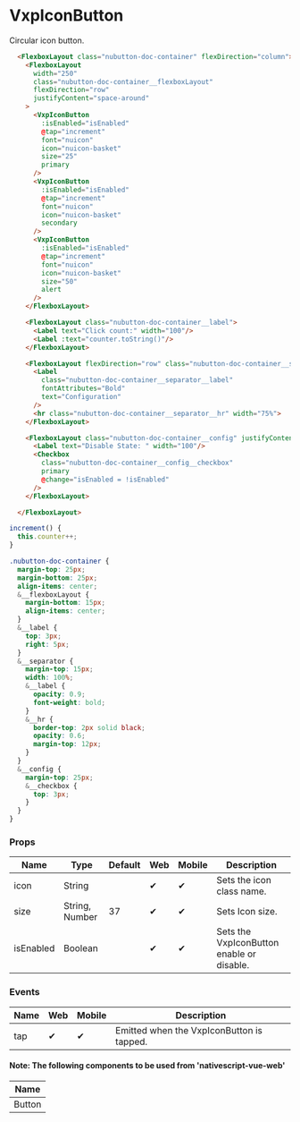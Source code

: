 # VxpIconButton

Circular icon button.

<DocExampleBox :liveDemoMode="true">

```html
  <FlexboxLayout class="nubutton-doc-container" flexDirection="column">
    <FlexboxLayout
      width="250"
      class="nubutton-doc-container__flexboxLayout"
      flexDirection="row"
      justifyContent="space-around"
    >
      <VxpIconButton
        :isEnabled="isEnabled"
        @tap="increment"
        font="nuicon"
        icon="nuicon-basket"
        size="25"
        primary
      />
      <VxpIconButton
        :isEnabled="isEnabled"
        @tap="increment"
        font="nuicon"
        icon="nuicon-basket"
        secondary
      />
      <VxpIconButton
        :isEnabled="isEnabled"
        @tap="increment"
        font="nuicon"
        icon="nuicon-basket"
        size="50"
        alert
      />
    </FlexboxLayout>

    <FlexboxLayout class="nubutton-doc-container__label">
      <Label text="Click count:" width="100"/>
      <Label :text="counter.toString()"/>
    </FlexboxLayout>

    <FlexboxLayout flexDirection="row" class="nubutton-doc-container__separator">
      <Label
        class="nubutton-doc-container__separator__label"
        fontAttributes="Bold"
        text="Configuration"
      />
      <hr class="nubutton-doc-container__separator__hr" width="75%">
    </FlexboxLayout>

    <FlexboxLayout class="nubutton-doc-container__config" justifyContent="start">
      <Label text="Disable State: " width="100"/>
      <Checkbox
        class="nubutton-doc-container__config__checkbox"
        primary
        @change="isEnabled = !isEnabled"
      />
    </FlexboxLayout>

  </FlexboxLayout>
```

```js
increment() {
  this.counter++;
}
```

```scss
.nubutton-doc-container {
  margin-top: 25px;
  margin-bottom: 25px;
  align-items: center;
  &__flexboxLayout {
    margin-bottom: 15px;
    align-items: center;
  }
  &__label {
    top: 3px;
    right: 5px;
  }
  &__separator {
    margin-top: 15px;
    width: 100%;
    &__label {
      opacity: 0.9;
      font-weight: bold;
    }
    &__hr {
      border-top: 2px solid black;
      opacity: 0.6;
      margin-top: 12px;
    }
  }
  &__config {
    margin-top: 25px;
    &__checkbox {
      top: 3px;
    }
  }
}
```

<VxpIconButtonDoc />
</DocExampleBox>

### Props

| Name      | Type           | Default | Web | Mobile | Description                               |
| --------- | -------------- | ------- | --- | ------ | ----------------------------------------- |
| icon      | String         |         | ✔   | ✔      | Sets the icon class name.                 |
| size      | String, Number | 37      | ✔   | ✔      | Sets Icon size.                           |
| isEnabled | Boolean        |         | ✔   | ✔      | Sets the VxpIconButton enable or disable. |

### Events

| Name | Web | Mobile | Description                               |
| ---- | --- | ------ | ----------------------------------------- |
| tap  | ✔   | ✔      | Emitted when the VxpIconButton is tapped. |

#### Note: The following components to be used from 'nativescript-vue-web'

| Name   |
| ------ |
| Button |
